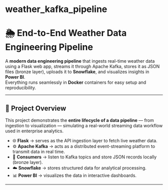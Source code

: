 # weather_kafka_pipeline
# 🌦 End-to-End Weather Data Engineering Pipeline  

A **modern data engineering pipeline** that ingests real-time weather data using a Flask web app, streams it through Apache Kafka, stores it as JSON files (bronze layer), uploads it to **Snowflake**, and visualizes insights in **Power BI**.  
Everything runs seamlessly in **Docker** containers for easy setup and reproducibility.  

---

## 🧠 Project Overview  

This project demonstrates the **entire lifecycle of a data pipeline** — from ingestion to visualization — simulating a real-world streaming data workflow used in enterprise analytics.  

- 🌐 **Flask** → serves as the API ingestion layer to fetch live weather data.  
- ⚙️ **Apache Kafka** → acts as a distributed event-streaming platform to transmit data in real time.  
- 💾 **Consumers** → listen to Kafka topics and store JSON records locally (bronze layer).  
- ☁️ **Snowflake** → stores structured data for analytical processing.  
- 📊 **Power BI** → visualizes the data in interactive dashboards.  

---







